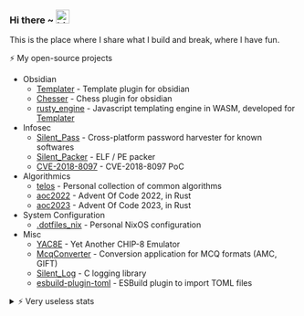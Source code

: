 ### Hi there ~ <img src="https://user-images.githubusercontent.com/1303154/88677602-1635ba80-d120-11ea-84d8-d263ba5fc3c0.gif" width="24px" alt="hi">

This is the place where I share what I build and break, where I have fun.

⚡️ My open-source projects

- Obsidian
    - [Templater](https://github.com/SilentVoid13/Templater) - Template plugin for obsidian
    - [Chesser](https://github.com/SilentVoid13/Chesser) - Chess plugin for obsidian
    - [rusty_engine](https://github.com/SilentVoid13/rusty_engine) - Javascript templating engine in WASM, developed for [Templater](https://github.com/SilentVoid13/Templater)
- Infosec
    - [Silent_Pass](https://github.com/SilentVoid13/Silent_Pass) - Cross-platform password harvester for known softwares
    - [Silent_Packer](https://github.com/SilentVoid13/Silent_Packer) - ELF / PE packer
    - [CVE-2018-8097](https://github.com/SilentVoid13/CVE-2018-8097) - CVE-2018-8097 PoC
- Algorithmics
    - [telos](https://github.com/SilentVoid13/telos) - Personal collection of common algorithms
    - [aoc2022](https://github.com/SilentVoid13/aoc2022) - Advent Of Code 2022, in Rust
    - [aoc2023](https://github.com/SilentVoid13/aoc2023) - Advent Of Code 2023, in Rust
- System Configuration
    - [.dotfiles_nix](https://github.com/SilentVoid13/.dotfiles_nix) - Personal NixOS configuration
- Misc
    - [YAC8E](https://github.com/SilentVoid13/YAC8E) - Yet Another CHIP-8 Emulator
    - [McqConverter](https://github.com/SilentVoid13/McqConverter) - Conversion application for MCQ formats (AMC, GIFT)
    - [Silent_Log](https://github.com/SilentVoid13/Silent_Log) - C logging library
    - [esbuild-plugin-toml](https://github.com/SilentVoid13/esbuild-plugin-toml) - ESBuild plugin to import TOML files

<details>
<summary>⚡️ Very useless stats</summary>

<img src="https://github-readme-stats.vercel.app/api?username=silentvoid13&show_icons=true&count_private=true&theme=tokyonight" alt="mysql"/>
</details>
